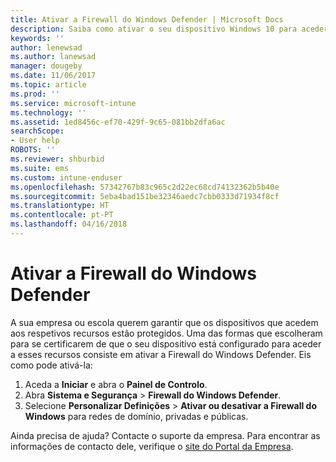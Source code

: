 ```yaml
---
title: Ativar a Firewall do Windows Defender | Microsoft Docs
description: Saiba como ativar o seu dispositivo Windows 10 para aceder aos recursos da empresa ao ativar a sua firewall.
keywords: ''
author: lenewsad
ms.author: lanewsad
manager: dougeby
ms.date: 11/06/2017
ms.topic: article
ms.prod: ''
ms.service: microsoft-intune
ms.technology: ''
ms.assetid: 1ed8456c-ef70-429f-9c65-081bb2dfa6ac
searchScope:
- User help
ROBOTS: ''
ms.reviewer: shburbid
ms.suite: ems
ms.custom: intune-enduser
ms.openlocfilehash: 57342767b83c965c2d22ec68cd74132362b5b40e
ms.sourcegitcommit: 5eba4bad151be32346aedc7cbb0333d71934f8cf
ms.translationtype: HT
ms.contentlocale: pt-PT
ms.lasthandoff: 04/16/2018
---
```

# <a name="turn-on-your-windows-defender-firewall"></a>Ativar a Firewall do Windows Defender

A sua empresa ou escola querem garantir que os dispositivos que acedem aos respetivos recursos estão protegidos. Uma das formas que escolheram para se certificarem de que o seu dispositivo está configurado para aceder a esses recursos consiste em ativar a Firewall do Windows Defender. Eis como pode ativá-la:

1. Aceda a **Iniciar** e abra o **Painel de Controlo**.
2. Abra **Sistema e Segurança** > **Firewall do Windows Defender**.
3. Selecione **Personalizar Definições** > **Ativar ou desativar a Firewall do Windows** para redes de domínio, privadas e públicas.

Ainda precisa de ajuda? Contacte o suporte da empresa. Para encontrar as informações de contacto dele, verifique o [site do Portal da Empresa](https://portal.manage.microsoft.com#HelpDeskDialog).
